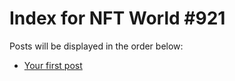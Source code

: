 # Index for NFT World #921
Posts will be displayed in the order below:

- [Your first post](./001-first.md)

